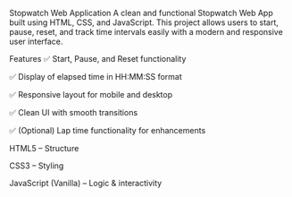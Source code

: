 Stopwatch Web Application
A clean and functional Stopwatch Web App built using HTML, CSS, and JavaScript. This project allows users to 
start, pause, reset, and track time intervals easily with a modern and responsive user interface.

 Features
✅ Start, Pause, and Reset functionality

✅ Display of elapsed time in HH:MM:SS format

✅ Responsive layout for mobile and desktop

✅ Clean UI with smooth transitions

✅ (Optional) Lap time functionality for enhancements

HTML5 – Structure

CSS3 – Styling

JavaScript (Vanilla) – Logic & interactivity

